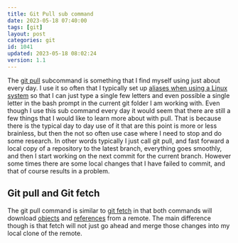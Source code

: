 ```yaml
---
title: Git Pull sub command
date: 2023-05-18 07:40:00
tags: [git]
layout: post
categories: git
id: 1041
updated: 2023-05-18 08:02:24
version: 1.1
---
```


The [git pull](https://git-scm.com/docs/git-pull) subcommand is something that I find myself using just about every day. I use it so often that I typically set up [aliases when using a Linux system](/2020/11/30/linux-bashrc-aliases/) so that I can just type a single few letters and even possible a single letter in the bash prompt in the current git folder I am working with. Even though I use this sub command every day it would seem that there are still a few things that I would like to learn more about with pull. That is because there is the typical day to day use of it that are this point is more or less brainless, but then the not so often use case where I need to stop and do some research. In other words typically I just call git pull, and fast forward a local copy of a repository to the latest branch, everything goes smoothly, and then I start working on the next commit for the current branch. However some times there are some local changes that I have failed to commit, and that of course results in a problem.

<!-- more -->

## Git pull and Git fetch

The git pull command is similar to [git fetch](https://git-scm.com/docs/git-fetch) in that both commands will download [objects](https://git-scm.com/book/en/v2/Git-Internals-Git-Objects) and [references](https://git-scm.com/book/en/v2/Git-Internals-Git-References) from a remote. The main difference though is that fetch will not just go ahead and merge those changes into my local clone of the remote.